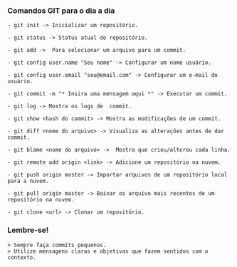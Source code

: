 ### Comandos GIT para o dia a dia

	- git init -> Inicializar um repositório.

	- git status -> Status atual do repositório.

	- git add ->  Para selecionar um arquivo para um commit.

	- git config user.name "Seu nome" -> Configurar um nome usuário.

	- git config user.email "seu@email.com" -> Configurar um e-mail do usuário.

	- git commit -m "* Insira uma mensagem aqui *" -> Executar um commit.

	- git log -> Mostra os logs de  commit.

	- git show <hash do commit> -> Mostra as modificações de um commit.

	- git diff <nome do arquivo> -> Visualiza as alterações antes de dar commit.

	- git blame <nome do arquivo> ->  Mostra que criou/alterou cada linha.

	- git remote add origin <link> -> Adicione um repositório na nuvem.

	- git push origin master -> Importar arquivos de um repositório local para a nuvem.

	- git pull origin master -> Baixar os arquivo mais recentes de um repositório na nuvem.

	- git clone <url> -> Clonar um repositório.


### Lembre-se!
	> Sempre faça commits pequenos. 
	> Utilize mensagens claras e objetivas que fazem sentidos com o contexto. 